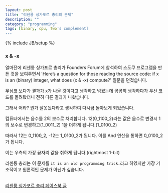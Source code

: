 ```yaml
---
layout: post
title: "리센룽 싱가포르 총리의 문제"
description: ""
category: "programming"
tags: [binary, cpu, Two's complement]
---
```

{% include JB/setup %}

### x & -x

얼마전에 리센룽 싱가포르 총리가 Founders Forum에 참석하여 스도쿠 프로그램을 만든 것을 보여주면서 'Here’s a question for those reading the source code: if x is an (binary) integer, what does (x & -x) compute?' 질문을 던졌습니다.

무심코 보다가 결과가 x가 나올 것이다고 생각하고 넘겼는데 곰곰히 생각하다가 우선 코드를 돌려봤더니 전혀 다른 결과가 나왔습니다.

그래서 어라? 뭔가 잘못됬다라고 생각하여 다시금 돌아보게 되었습니다.

컴퓨터에서는 음수를 2의 보수로 처리합니다. 12(0_1100_2)라는 값은 음수로 변경시 1의 보수로 변경하고(1_0011_2) 1을 더하게 됩니다.(1_0100_2) 

따라서 12는 0_1100_2, -12는 1_0100_2가 됩니다. 이를 And 연산을 통하면 0_0100_2가 됩니다.

이는 우측의 가장 끝자리 값을 취하게 됩니다.(rightmost 1-bit)

리센룽 총리는 이 문제를 `it is an old programming trick.`라고 하였지만 가장 기초적이고 원론적인 문제가 아닌가 싶습니다.

<br/>[리센룽 싱가포르 총리 페이스북 글](https://www.facebook.com/leehsienloong/photos/a.344710778924968.83425.125845680811480/905828379479869/?type=1&permPage=1)